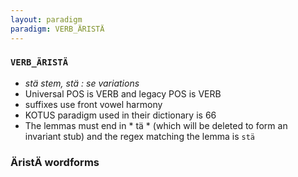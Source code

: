 ```yaml
---
layout: paradigm
paradigm: VERB_ÄRISTÄ
---
```

### ` VERB_ÄRISTÄ `

* _stä stem, stä : se variations_
* Universal POS is VERB and legacy POS is VERB
* suffixes use front vowel harmony
* KOTUS paradigm used in their dictionary is 66
* The lemmas must end in * tä * (which will be deleted to form an invariant stub) and the regex matching the lemma is ` stä `

### ÄristÄ wordforms


